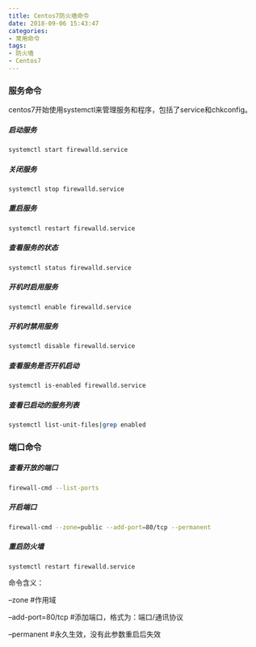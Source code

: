 ```yaml
---
title: Centos7防火墙命令
date: 2018-09-06 15:43:47
categories: 
- 常用命令
tags:
- 防火墙
- Centos7
---
```


### 服务命令

centos7开始使用systemctl来管理服务和程序，包括了service和chkconfig。

<!--more--> 

##### 启动服务

```bash
systemctl start firewalld.service
```

##### 关闭服务

```bash
systemctl stop firewalld.service
```

##### 重启服务

```bash
systemctl restart firewalld.service
```

##### 查看服务的状态

```bash
systemctl status firewalld.service
```

##### 开机时启用服务

```bash
systemctl enable firewalld.service
```

##### 开机时禁用服务

```bash
systemctl disable firewalld.service
```

##### 查看服务是否开机启动

```bash
systemctl is-enabled firewalld.service
```

##### 查看已启动的服务列表

```bash
systemctl list-unit-files|grep enabled
```

### 端口命令

##### 查看开放的端口

```bash
firewall-cmd --list-ports
```

##### 开启端口

```bash
firewall-cmd --zone=public --add-port=80/tcp --permanent
```

##### 重启防火墙

```bash
systemctl restart firewalld.service
```

命令含义：

–zone #作用域

–add-port=80/tcp #添加端口，格式为：端口/通讯协议

–permanent #永久生效，没有此参数重启后失效